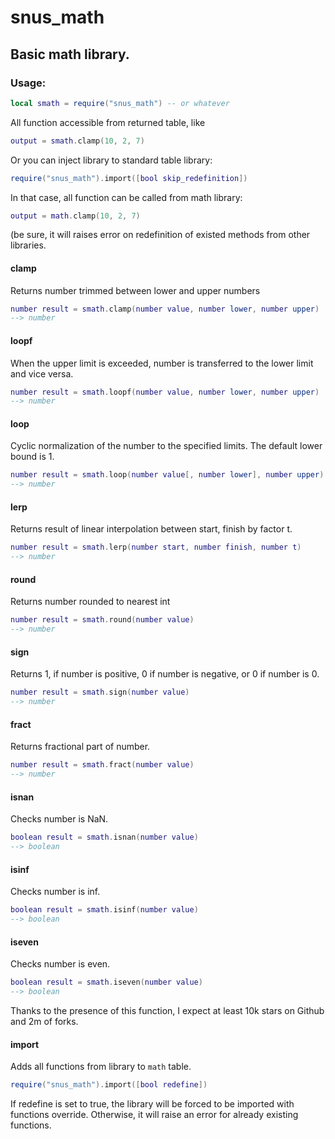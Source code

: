 
# snus_math
## Basic math library.
### Usage:

```lua
local smath = require("snus_math") -- or whatever
````

All function accessible from returned table, like

```lua
output = smath.clamp(10, 2, 7)
```

Or you can inject library to standard table library:

```lua
require("snus_math").import([bool skip_redefinition])
```

In that case, all function can be called from math library:
```lua
output = math.clamp(10, 2, 7)
```

(be sure, it will raises error on redefinition of existed methods from other libraries.


#### clamp
Returns number trimmed between lower and upper numbers
```lua
number result = smath.clamp(number value, number lower, number upper)
--> number
```


#### loopf
When the upper limit is exceeded, number is transferred to the lower limit and vice versa.
```lua
number result = smath.loopf(number value, number lower, number upper)
--> number
```


#### loop
Cyclic normalization of the number to the specified limits.
The default lower bound is 1.
```lua
number result = smath.loop(number value[, number lower], number upper)
--> number
```


#### lerp
Returns result of linear interpolation between start, finish by factor t.
```lua
number result = smath.lerp(number start, number finish, number t)
--> number
```


#### round
Returns number rounded to nearest int
```lua
number result = smath.round(number value)
--> number
```


#### sign
Returns 1, if number is positive, 0 if number is negative, or 0 if number is 0.
```lua
number result = smath.sign(number value)
--> number
```


#### fract
Returns fractional part of number.
```lua
number result = smath.fract(number value)
--> number
```


#### isnan
Checks number is NaN.
```lua
boolean result = smath.isnan(number value)
--> boolean
```


#### isinf
Checks number is inf.
```lua
boolean result = smath.isinf(number value)
--> boolean
```


#### iseven
Checks number is even.
```lua
boolean result = smath.iseven(number value)
--> boolean
```
Thanks to the presence of this function, I expect at least 10k stars on Github and 2m of forks.


#### import
Adds all functions from library to `math` table.
```lua
require("snus_math").import([bool redefine])
```

If redefine is set to true, the library will be forced to be imported with functions override.
Otherwise, it will raise an error for already existing functions.

